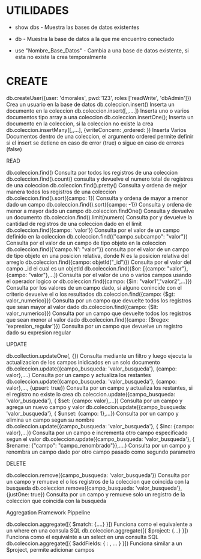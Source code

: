 # UTILIDADES


* show dbs - Muestra las bases de datos existentes

* db - Muestra la base de datos a la que me encuentro conectado
* use "Nombre_Base_Datos" - Cambia a una base de datos existente, si esta no existe la crea temporalmente



# CREATE

db.createUser({user: 'dmorales', pwd:'123', roles ['readWrite', 'dbAdmin']})                                  Crea un usuario en la base de datos
db.coleccion.insert(<document>)                                                                               Inserta un documento en la coleccion
db.coleccion.insert([<document>,<document1>,....])                                                            Inserta uno o varios documentos tipo array a una coleccion
db.coleccion.insertOne(<document>);                                                                           Inserta un documento en la coleccion, si la coleccion no existe la crea
db.coleccion.insertMany([<document>,<document1>,...], {writeConcern: <document>,ordered: <boolean>})          Inserta Varios Documentos dentro de una coleccion, el argumento ordered permite definir si el insert se detiene en caso de error (true) o sigue en caso de errores (false)

READ

db.coleccion.find()                                                                                           Consulta por todos los registros de una coleccion
db.coleccion.find().count()                                                                                   consulta y devuelve el numero total de registros de una coleccion
db.coleccion.find().pretty()                                                                                  Consulta y ordena de mejor manera todos los registros de una coleccion
db.coleccion.find().sort({campo: 1})                                                                          Consulta y ordena de mayor a menor dado un campo
db.coleccion.find().sort({campo: -1})                                                                         Consulta y ordena de menor a mayor dado un campo
db.coleccion.findOne()                                                                                        Consulta y devuelve un documento
db.coleccion.find().limit(numero)                                                                             Consulta por y devuelve la cantidad de registros de una coleccion dado en el limit
db.coleccion.find({campo: 'valor'})                                                                           Consulta por el valor de un campo definido en la coleccion
db.coleccion.find({"campo.subcampo": "valor"})                                                                Consulta por el valor de un campo de tipo objeto en la coleccion
db.coleccion.find({'campo.N': "valor"})                                                                       consulta por el valor de un campo de tipo objeto en una posicion relativa, donde N es la posicion relativa del arreglo
db.coleccion.find({campo: objetId("_id")})                                                                    Consulta por el valor del campo _id el cual es un objetId
db.coleccion.find({$or: [{campo: "valor"}, {campo: "valor"},...])                                             Consulta por el valor de uno o varios campos usando el operador logico or
db.coleccion.find({campo: {$in: "valor1","valor2",...}})                                                      Consulta por los valores de un campo dado, si alguno conincide con el criterio devuelve el o los resultados
db.coleccion.find({campo: {$gt: valor_numerico}})                                                             Consulta por un campo que devuelte todos los registros que sean mayor al valor dado
db.coleccion.find({campo: {$lt: valor_numerico}})                                                             Consulta por un campo que devuelte todos los registros que sean menor al valor dado
db.coleccion.find({campo: {$regex: 'expresion_regular'}})                                                     Consulta por un campo que devuelve un registro dado su expresion regular


UPDATE

db.collection.updateOne(<filtro>, <update>{<document>})                                                       Consulta mediante un filtro y luego ejecuta la actualizacion de los campos inidicados en un solo documento
db.coleccion.update({campo_busqueda: 'valor_busqueda'}, {campo: valor},....)                                  Consulta por un campo y actualiza los restantes
db.coleccion.update({campo_busqueda: 'valor_busqueda'}, {campo: valor},..., {upsert: true})                   Consulta por un campo y actualiza los restantes, si el registro no existe lo crea
db.coleccion.update({campo_busqueda: 'valor_busqueda'}, { $set: {campo: valor},...})                          Consulta por un campo y agrega un nuevo campo y valor
db.coleccion.update({campo_busqueda: 'valor_busqueda'}, { $unset: {campo: 1},...})                            Consulta por un campo y elimina un campo segun su nombre
db.coleccion.update({campo_busqueda: 'valor_busqueda'}, { $inc: {campo: valor},...})                          Consulta por un campo e incrementa otro campo especificado segun el valor
db.coleccion.update({campo_busqueda: 'valor_busqueda'}, { $rename: {"campo": "campo_renombrado"}},....)       Consulta por un campo y renombra un campo dado por otro campo pasado como segundo parametro

DELETE

db.coleccion.remove({campo_busqueda: 'valor_busqueda'})                                                       Consulta por un campo y remueve el o los registros de la coleccion que coincida con la busqueda
db.coleccion.remove({campo_busqueda: 'valor_busqueda'}, {justOne: true})                                      Consulta por un campo y remueve solo un registro de la coleccion que coincida con la busqueda




Aggregation Framework Pippeline

db.coleccion.aggregate([{ $match: {....} }])                                                                  Funciona como el equivalente a un where en una consula SQL
db.coleccion.aggregate([{ $project: {...} }])                                                                 Funciona como el equivalnte a un select en una consulta SQL
db.coleccion.aggregate([{ $addFields: { <newField>: <expression>, ... } }])                                   Funciona similar a un $project, permite adicionar campos
